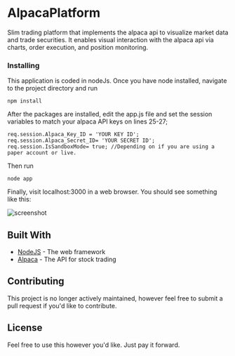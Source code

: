 # AlpacaPlatform

Slim trading platform that implements the alpaca api to visualize market data and trade securities. It enables visual interaction with the alpaca api via charts, order execution, and position monitoring.

### Installing

This application is coded in nodeJs. Once you have node installed, navigate to the project directory and run

```
npm install
```

After the packages are installed, edit the app.js file and set the session variables to match your alpaca API keys on lines 25-27;

```
req.session.Alpaca_Key_ID = 'YOUR KEY ID';
req.session.Alpaca_Secret_ID= 'YOUR SECRET ID';
req.session.IsSandboxMode= true; //Depending on if you are using a paper account or live.
```

Then run

```
node app
```

Finally, visit localhost:3000 in a web browser. You should see something like this:

![screenshot](https://raw.githubusercontent.com/sterlinglemon/AlpacaPlatform/master/platform.png)

## Built With

* [NodeJS](https://nodejs.org) - The web framework
* [Alpaca](https://alpaca.markets/) - The API for stock trading

## Contributing

This project is no longer actively maintained, however feel free to submit a pull request if you'd like to contribute.

## License

Feel free to use this however you'd like. Just pay it forward.
